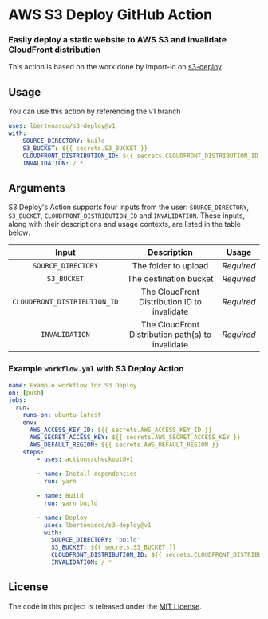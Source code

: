 # AWS S3 Deploy GitHub Action

### Easily deploy a static website to AWS S3 and invalidate CloudFront distribution

This action is based on the work done by import-io on [s3-deploy](https://github.com/import-io/s3-deploy#readme).

## Usage

You can use this action by referencing the v1 branch

```yaml
uses: lbertenasco/s3-deploy@v1
with:
    SOURCE_DIRECTORY: build
    S3_BUCKET: ${{ secrets.S3_BUCKET }}
    CLOUDFRONT_DISTRIBUTION_ID: ${{ secrets.CLOUDFRONT_DISTRIBUTION_ID }}
    INVALIDATION: / *
```

## Arguments

S3 Deploy's Action supports four inputs from the user: `SOURCE_DIRECTORY`, `S3_BUCKET`, `CLOUDFRONT_DISTRIBUTION_ID` and `INVALIDATION`. These inputs, along with their descriptions and usage contexts, are listed in the table below:

| Input  | Description | Usage |
| :---:     |     :---:   |    :---:   |
| `SOURCE_DIRECTORY`  | The folder to upload  | *Required* |
| `S3_BUCKET`  | The destination bucket | *Required*
| `CLOUDFRONT_DISTRIBUTION_ID`  | The CloudFront Distribution ID to invalidate | *Required*
| `INVALIDATION`  | The CloudFront Distribution path(s) to invalidate | *Required*

### Example `workflow.yml` with S3 Deploy Action

```yaml
name: Example workflow for S3 Deploy
on: [push]
jobs:
  run:
    runs-on: ubuntu-latest
    env:
      AWS_ACCESS_KEY_ID: ${{ secrets.AWS_ACCESS_KEY_ID }}
      AWS_SECRET_ACCESS_KEY: ${{ secrets.AWS_SECRET_ACCESS_KEY }}
      AWS_DEFAULT_REGION: ${{ secrets.AWS_DEFAULT_REGION }}
    steps:
        - uses: actions/checkout@v1

        - name: Install dependencies
          run: yarn

        - name: Build
          run: yarn build

        - name: Deploy
          uses: lbertenasco/s3-deploy@v1
          with:
            SOURCE_DIRECTORY: 'build'
            S3_BUCKET: ${{ secrets.S3_BUCKET }}
            CLOUDFRONT_DISTRIBUTION_ID: ${{ secrets.CLOUDFRONT_DISTRIBUTION_ID }}
            INVALIDATION: / *
```

## License

The code in this project is released under the [MIT License](LICENSE).
